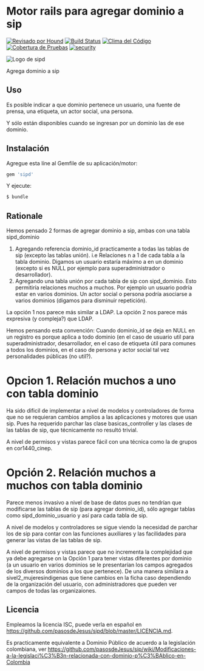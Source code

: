 # Motor rails para agregar dominio a sip
[![Revisado por Hound](https://img.shields.io/badge/Reviewed_by-Hound-8E64B0.svg)](https://houndci.com) [![Build Status](https://semaphoreci.com/api/v1/vtamara/sipd/branches/master/badge.svg)](https://semaphoreci.com/vtamara/sipd) [![Clima del Código](https://codeclimate.com/github/pasosdeJesus/sipd/badges/gpa.svg)](https://codeclimate.com/github/pasosdeJesus/sipd) [![Cobertura de Pruebas](https://codeclimate.com/github/pasosdeJesus/sipd/badges/coverage.svg)](https://codeclimate.com/github/pasosdeJesus/sipd) [![security](https://hakiri.io/github/pasosdeJesus/sipd/master.svg)](https://hakiri.io/github/pasosdeJesus/sipd/master)


![Logo de sipd](https://raw.githubusercontent.com/pasosdeJesus/sipd/master/test/dummy/app/assets/images/logo.jpg)

Agrega dominio a sip

## Uso

Es posible indicar a que dominio pertenece un usuario, una fuente de prensa,
una etiqueta, un actor social, una persona.

Y sólo están disponibles cuando se ingresan por un dominio las de ese dominio.

## Instalación
Agregue esta líne al Gemfile de su aplicación/motor:

```ruby
gem 'sipd'
```

Y ejecute:
```bash
$ bundle
```

## Rationale

Hemos pensado 2 formas de agregar dominio a sip, ambas con una tabla 
	sipd_dominio

1. Agregando referencia dominio_id practicamente a todas las tablas de sip
   (excepto las tablas unión). i.e Relaciones n a 1 de cada tabla a la 
   tabla dominio.  Digamos un usuario estaría máximo a en un dominio (excepto
   si es NULL por ejemplo para superadministrador o desarrollador).
2. Agregando una tabla unión por cada tabla de sip con sipd_dominio.
   Esto permitiría relaciones muchos a muchos. Por ejemplo un usuario podría
   estar en varios dominios.   Un actor social o persona podría asociarse a 
   varios dominios (digamos para disminuir repetición).


La opción 1 nos parece más similar a LDAP.
La opción 2 nos parece más expresiva (y compleja?) que LDAP.

Hemos pensando esta convención: Cuando dominio_id se deja en NULL en un 
registro es porque aplica a todo dominio (en el caso de usuario
util para superadministrador, desarrollador, en el caso de
etiqueta útil  para comunes a todos los dominios, en el
caso de persona y actor social tal vez personalidades públicas (no util?).

# Opcion 1. Relación muchos a uno con tabla dominio
   Ha sido dificil de implementar a nivel de modelos y controladores
   de forma que no se requieran cambios amplios a las aplicaciones y
   motores que usan sip.   Pues ha requerido parchar las clase
   basicas_controller y las clases de las tablas de sip, que técnicamente
   no resultó trivial.
 
   A nivel de permisos y vistas parece fácil con una técnica como la de grupos
   en cor1440_cinep.


# Opción 2. Relación muchos a muchos con tabla dominio
  Parece menos invasivo a nivel de base de datos pues no tendrían
  que modificarse las tablas de sip (para agregar dominio_id), sólo
  agregar tablas como sipd_dominio_usuario y así para cada tabla
  de sip.
  
  A nivel de modelos y controladores se sigue viendo la necesidad de parchar
  los de sip para contar con las funciones auxiliares y las facilidades
  para generar las vistas de las tablas de sip.

  A nivel de permisos y vistas parece que no incrementa la complejidad que ya
  debe agregarse on la Opción 1 para tener vistas diferentes por dominio
  (a un usuario en varios dominios se le presentarían los campos
   agregados de los diversos dominios a los que pertenece).
  De una manera similara a sivel2_mujeresindigenas que tiene cambios en
  la ficha caso dependiendo de la organización del usuario, con 
  administradores que pueden ver campos de todas las organizaiones.


## Licencia

Empleamos la licencia ISC, puede verla en español en <https://github.com/pasosdeJesus/sipd/blob/master/LICENCIA.md>.

Es practicamente equivalente a Dominio Público de acuerdo a la legislación colombiana, ver <https://github.com/pasosdeJesus/sip/wiki/Modificaciones-a-la-legislaci%C3%B3n-relacionada-con-dominio-p%C3%BAblico-en-Colombia>
